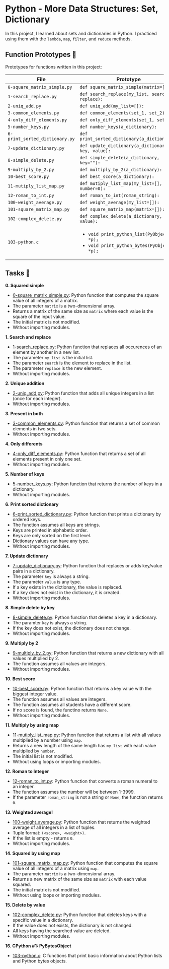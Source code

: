 # Python - More Data Structures: Set, Dictionary

In this project, I learned about sets and dictionaries in Python. I practiced using them
with the `lambda`, `map`, `filter`, and `reduce` methods.

## Function Prototypes :floppy_disk:

Prototypes for functions written in this project:

| File                           | Prototype                                                                                                 |
| ------------------------------ | --------------------------------------------------------------------------------------------------------- |
| `0-square_matrix_simple.py`    | `def square_matrix_simple(matrix=[]):`                                                                    |
| `1-search_replace.py`          | `def search_replace(my_list, search, replace):`                                                           |
| `2-uniq_add.py`                | `def uniq_add(my_list=[]):`                                                                               |
| `3-common_elements.py`         | `def common_elements(set_1, set_2):`                                                                      |
| `4-only_diff_elements.py`      | `def only_diff_elements(set_1, set_2):`                                                                   |
| `5-number_keys.py`             | `def number_keys(a_dictionary):`                                                                          |
| `6-print_sorted_dictionary.py` | `def print_sorted_dictionary(a_dictionary):`                                                              |
| `7-update_dictionary.py`       | `def update_dictionary(a_dictionary, key, value):`                                                        |
| `8-simple_delete.py`           | `def simple_delete(a_dictionary, key=""):`                                                                |
| `9-multiply_by_2.py`           | `def multiply_by_2(a_dictionary):`                                                                        |
| `10-best_score.py`             | `def best_score(a_dictionary):`                                                                           |
| `11-mutiply_list_map.py`       | `def mutiply_list_map(my_list=[], number=0):`                                                             |
| `12-roman_to_int.py`           | `def roman_to_int(roman_string):`                                                                         |
| `100-weight_average.py`        | `def weight_average(my_list=[]):`                                                                         |
| `101-square_matrix_map.py`     | `def square_matrix_map(matrix=[]):`                                                                       |
| `102-complex_delete.py`        | `def complex_delete(a_dictionary, value):`                                                                |
| `103-python.c`                 | <ul><li>`void print_python_list(PyObject *p);`</li><li>`void print_python_bytes(PyObject *p);`</li></ul> |

## Tasks :page_with_curl:

**0. Squared simple**
  * [0-square_matrix_simple.py](./0-square_matrix_simple.py): Python function that computes
  the square value of all integers of a matrix.
  * The parameter `matrix` is a two-dimensional array.
  * Returns a matrix of the same size as `matrix` where each value is the
  square of the input value.
  * The initial matrix is not modified.
  * Without importing modules.

**1. Search and replace**
  * [1-search_replace.py](./1-search_replace.py): Python function that replaces all occurences
  of an element by another in a new list.
  * The parameter `my_list` is the initial list.
  * The parameter `search` is the element to replace in the list.
  * The parameter `replace` is the new element.
  * Without importing modules.

**2. Unique addition**
  * [2-uniq_add.py](./2-uniq_add.py): Python function that adds all unique integers in
  a list (once for each integer).
  * Without importing modules.

**3. Present in both**
  * [3-common_elements.py](./3-common_elements.py): Python function that returns a
  set of common elements in two sets.
  * Without importing modules.

**4. Only differents**
  * [4-only_diff_elements.py](./4-only_diff_elements.py): Python function that returns a
  set of all elements present in only one set.
  * Without importing modules.

**5. Number of keys**
  * [5-number_keys.py](./5-number_keys.py): Python function that returns the number of
  keys in a dictionary.
  * Without importing modules.

**6. Print sorted dictionary**
  * [6-print_sorted_dictionary.py](./6-print_sorted_dictionary.py): Python function that
  prints a dictionary by ordered keys.
  * The function assumes all keys are strings.
  * Keys are printed in alphabetic order.
  * Keys are only sorted on the first level.
  * Dictionary values can have any type.
  * Without importing modules.

**7. Update dictionary**
  * [7-update_dictionary.py](./7-update_dictionary.py): Python function that replaces or
  adds key/value pairs in a dictionary.
  * The parameter `key` is always a string.
  * The parameter `value` is any type.
  * If a key exists in the dictionary, the value is replaced.
  * If a key does not exist in the dictionary, it is created.
  * Without importing modules.

**8. Simple delete by key**
  * [8-simple_delete.py](./8-simple_delete.py): Python function that deletes a key
  in a dictionary.
  * The paramter `key` is always a string.
  * If the key does not exist, the dictionary does not change.
  * Without importing modules.

**9. Multiply by 2**
  * [9-multiply_by_2.py](./9-multiply_by_2.py): Python function that returns a
  new dictionary with all values multiplied by 2.
  * The function assumes all values are integers.
  * Without importing modules.

**10. Best score**
  * [10-best_score.py](./10-best_score.py): Python function that returns a key value
  with the biggest integer value.
  * The function assumes all values are integers.
  * The function assumes all students have a different score.
  * If no score is found, the functino returns `None`.
  * Without importing modules.

**11. Multiply by using map**
  * [11-mutiply_list_map.py](./11-multiply_list_map.py): Python function that returns a
  list with all values multiplied by a number using `map`.
  * Returns a new length of the same length has `my_list` with each value
  multiplied by `number`.
  * The initial list is not modified.
  * Without using loops or importing modules.

**12. Roman to Integer**
  * [12-roman_to_int.py](./12-roman_to_int.py): Python function that converts a roman
  numeral to an integer.
  * The function assumes the number will be between 1-3999.
  * If the parameter `roman_string` is not a string or `None`, the function returns `0`.

**13. Weighted average!**
  * [100-weight_average.py](./100-weight_average.py): Python function that returns the
  weighted average of all integers in a list of tuples.
  * Tuple format: `(<score>, <weight>)`.
  * If the list is empty - returns `0`.
  * Without importing modules.

**14. Squared by using map**
  * [101-square_matrix_map.py](./101-square_matrix_map.py): Python function that computes
  the square value of all integers of a matrix using `map`.
  * The parameter `matrix` is a two-dimensional array.
  * Returns a new matrix of the same size as `matrix` with each value squared.
  * The initial matrix is not modified.
  * Without using loops or importing modules.

**15. Delete by value**
  * [102-complex_delete.py](./102-complex_delete.py): Python function that deletes keys with
  a specific value in a dictionary.
  * If the value does not exists, the dictionary is not changed.
  * All keys having the searched value are deleted.
  * Without importing modules.

**16. CPython #1: PyBytesObject**
  * [103-python.c](./103-python.c): C functions that print basic information about
  Python lists and Python bytes objects.